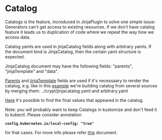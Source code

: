 # Catalog

[example]:(overlays/catalogs)

Catalogs is the feature, incroduced in JinjaPlugin to solve one simple issue: Generators can't get access to existing resources. If we don't have catalog feature it leads us to duplication of code where we repeat the way how we access data. 

Catalog yamls are used in jinjaCatalog fields along with arbitrary yamls. If the document kind is JinjaCatalog, then the certain yaml structure is expected.

JinjaCatalog document may have the following fields: "parents", "jinjaTemplate" and "data".

[Parents](https://github.com/aodinokov/kustomize-jinjaPlugin/blob/master/overlays/catalogs/jinjacatalog.yaml#L5) and [jinjaTemplate](https://github.com/aodinokov/kustomize-jinjaPlugin/blob/master/overlays/catalogs/jinjacatalog.yaml#L13) fields are used if it's necessaary to render the catalog, e.g. like in this [example](https://github.com/aodinokov/kustomize-jinjaPlugin/blob/master/overlays/catalogs/jinjacatalog.yaml) we're building catalog from several sources by merging them: ../crypt/jinjacatalog.yaml and arbitrary.yaml

[Here](https://travis-ci.com/github/aodinokov/kustomize-jinjaPlugin/jobs/306891246#L243)
it's possible to find the final values that appeared in the catalog.

Note: you will probably want to keep Catalogs in kustomize and don't feed it to kubectl. Please consider annotation

**`config.kubernetes.io/local-config: "true"`**

for that cases. For more info please refer [this](https://github.com/kubernetes-sigs/kustomize/blob/master/cmd/config/docs/api-conventions/config-io.md) document.

